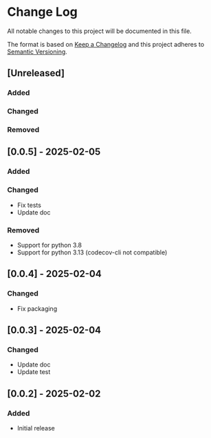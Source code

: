 # Change Log

All notable changes to this project will be documented in this file.

The format is based on [Keep a Changelog](http://keepachangelog.com/)
and this project adheres to [Semantic Versioning](http://semver.org/).

## [Unreleased]

### Added

### Changed

### Removed


## [0.0.5] - 2025-02-05

### Added

### Changed

- Fix tests
- Update doc

### Removed
- Support for python 3.8
- Support for python 3.13 (codecov-cli not compatible)

## [0.0.4] - 2025-02-04

### Changed

- Fix packaging

## [0.0.3] - 2025-02-04

### Changed

- Update doc
- Update test

## [0.0.2] - 2025-02-02

### Added

- Initial release
